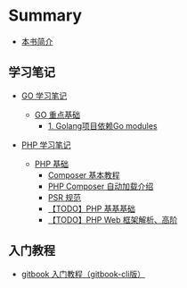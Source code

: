 [//]: # (下载插件)
[//]: # (https://www.npmjs.com/package/gitbook-plugin-expandable-chapters)
[//]: # (http://www.zhaowenyu.com/gitbook-doc/plugins/expandable-chapters.html)




# Summary

* [本书简介](README.md)


## 学习笔记

* [GO 学习笔记](learn-note/go/readme.md)
  * [GO 重点基础](learn-note/go/basic/readme.md)
    * [1. Golang项目依赖Go modules](learn-note/go/basic/moudules.md)

* [PHP 学习笔记](learn-note/php/readme.md)
  * [PHP 基础](learn-note/php/basic/readme.md)
    * [Composer 基本教程](learn-note/php/basic/composer.md)
    * [PHP Composer 自动加载介绍](learn-note/php/basic/autoload.md)
    * [PSR 规范](learn-note/php/basic/psr.md)
    * [【TODO】PHP 基基基础](learn-note/php/basic/basic.md)
    * [【TODO】PHP Web 框架解析、高阶](learn-note/php/basic/advance.md)

## 入门教程

* [gitbook 入门教程（gitbook-cli版）](tutorial/gitbook/readme.md)



